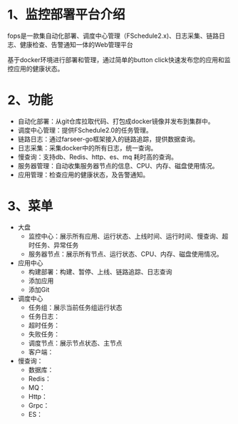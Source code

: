 # 1、监控部署平台介绍
fops是一款集自动化部署、调度中心管理（FSchedule2.x)、日志采集、链路日志、健康检查、告警通知一体的Web管理平台

基于docker环境进行部署和管理，通过简单的button click快速发布您的应用和监控应用的健康状态。

# 2、功能
* 自动化部署：从git仓库拉取代码、打包成docker镜像并发布到集群中。
* 调度中心管理：提供FSchedule2.0的任务管理。
* 链路日志：通过farseer-go框架接入的链路追踪，提供数据查询。
* 日志采集：采集docker中的所有日志，统一查询。
* 慢查询：支持db、Redis、http、es、mq 耗时高的查询。
* 服务器管理：自动收集服务器节点的信息、CPU、内存、磁盘使用情况。
* 应用管理：检查应用的健康状态，及告警通知。

# 3、菜单

* 大盘
  * 监控中心：展示所有应用、运行状态、上线时间、运行时间、慢查询、超时任务、异常任务
  * 服务器节点：展示所有节点、运行状态、CPU、内存、磁盘使用情况。
* 应用中心
  * 构建部署：构建、暂停、上线、链路追踪、日志查询  
  * 添加应用
  * 添加Git
* 调度中心
  * 任务组：展示当前任务组运行状态
  * 任务日志：
  * 超时任务：
  * 失败任务：
  * 调度节点：展示节点状态、主节点
  * 客户端：
* 慢查询：
  * 数据库：
  * Redis：
  * MQ：
  * Http：
  * Grpc：
  * ES：